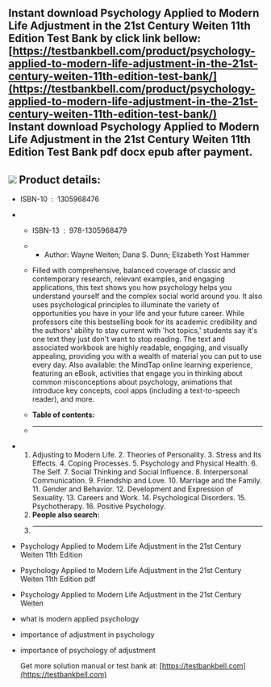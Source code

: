 Instant download **Psychology Applied to Modern Life Adjustment in the 21st Century Weiten 11th Edition Test Bank** by click link bellow:  
[https://testbankbell.com/product/psychology-applied-to-modern-life-adjustment-in-the-21st-century-weiten-11th-edition-test-bank/](https://testbankbell.com/product/psychology-applied-to-modern-life-adjustment-in-the-21st-century-weiten-11th-edition-test-bank/)  
**Instant download Psychology Applied to Modern Life Adjustment in the 21st Century Weiten 11th Edition Test Bank pdf docx epub after payment.**
------------------------------------------------------------------------------------------------------------------------------------------------


![](https://testbankbell.com/wp-content/uploads/2023/05/Psychology_Applied_to_Modern_Life_Adjustment_in_the_21st_Century_Weiten_11th_Edition_Test_Bank__09824.1411916865.1280.1280.jpg)
**Product details:**
--------------------


* ISBN-10 ‏ : ‎ 1305968476
* * ISBN-13 ‏ : ‎ 978-1305968479
  * * Author: Wayne Weiten; Dana S. Dunn; Elizabeth Yost Hammer
   
  * Filled with comprehensive, balanced coverage of classic and contemporary research, relevant examples, and engaging applications, this text shows you how psychology helps you understand yourself and the complex social world around you. It also uses psychological principles to illuminate the variety of opportunities you have in your life and your future career. While professors cite this bestselling book for its academic credibility and the authors' ability to stay current with 'hot topics,' students say it's one text they just don't want to stop reading. The text and associated workbook are highly readable, engaging, and visually appealing, providing you with a wealth of material you can put to use every day. Also available: the MindTap online learning experience, featuring an eBook, activities that engage you in thinking about common misconceptions about psychology, animations that introduce key concepts, cool apps (including a text-to-speech reader), and more.
  * **Table of contents:**
  * ----------------------
 
* 1. Adjusting to Modern Life. 2. Theories of Personality. 3. Stress and Its Effects. 4. Coping Processes. 5. Psychology and Physical Health. 6. The Self. 7. Social Thinking and Social Influence. 8. Interpersonal Communication. 9. Friendship and Love. 10. Marriage and the Family. 11. Gender and Behavior. 12. Development and Expression of Sexuality. 13. Careers and Work. 14. Psychological Disorders. 15. Psychotherapy. 16. Positive Psychology.
  2. **People also search:**
  3. -----------------------
 
* Psychology Applied to Modern Life Adjustment in the 21st Century Weiten 11th Edition

* Psychology Applied to Modern Life Adjustment in the 21st Century Weiten 11th Edition pdf

* Psychology Applied to Modern Life Adjustment in the 21st Century Weiten

* what is modern applied psychology

* importance of adjustment in psychology

* importance of psychology of adjustment




    Get more solution manual or test bank at: [https://testbankbell.com](https://testbankbell.com)

